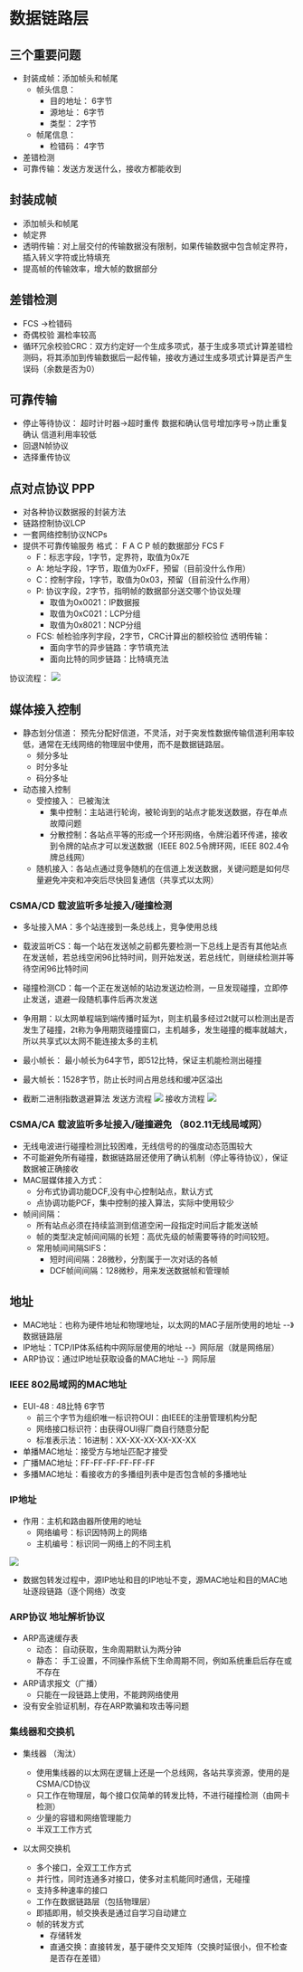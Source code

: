 # 数据链路层

## 三个重要问题
- 封装成帧：添加帧头和帧尾
  - 帧头信息：
    - 目的地址： 6字节
    - 源地址：   6字节
    - 类型：     2字节
  - 帧尾信息：
    - 检错码：   4字节
- 差错检测
- 可靠传输：发送方发送什么，接收方都能收到

## 封装成帧
- 添加帧头和帧尾
- 帧定界
- 透明传输：对上层交付的传输数据没有限制，如果传输数据中包含帧定界符，插入转义字符或比特填充
- 提高帧的传输效率，增大帧的数据部分

## 差错检测 
- FCS ->检错码
- 奇偶校验 漏检率较高
- 循环冗余校验CRC：双方约定好一个生成多项式，基于生成多项式计算差错检测码，将其添加到传输数据后一起传输，接收方通过生成多项式计算是否产生误码（余数是否为0）
  
## 可靠传输

- 停止等待协议： 超时计时器->超时重传    数据和确认信号增加序号->防止重复确认   信道利用率较低
- 回退N帧协议
- 选择重传协议


## 点对点协议 PPP
- 对各种协议数据报的封装方法
- 链路控制协议LCP
- 一套网络控制协议NCPs
- 提供不可靠传输服务
  格式：
  F A C P 帧的数据部分 FCS F
  - F：标志字段，1字节，定界符，取值为0x7E
  - A: 地址字段，1字节，取值为0xFF，预留（目前没什么作用）
  - C：控制字段，1字节，取值为0x03，预留（目前没什么作用）
  - P: 协议字段，2字节，指明帧的数据部分送交哪个协议处理
    - 取值为0x0021：IP数据报
    - 取值为0xC021：LCP分组
    - 取值为0x8021：NCP分组
  - FCS: 帧检验序列字段，2字节，CRC计算出的额校验位
  透明传输：
    - 面向字节的异步链路：字节填充法
    - 面向比特的同步链路：比特填充法

协议流程：
![](pitcures/ppp协议流程.png)

## 媒体接入控制
- 静态划分信道： 预先分配好信道，不灵活，对于突发性数据传输信道利用率较低，通常在无线网络的物理层中使用，而不是数据链路层。
  - 频分多址
  - 时分多址
  - 码分多址
- 动态接入控制
  - 受控接入： 已被淘汰
    - 集中控制：主站进行轮询，被轮询到的站点才能发送数据，存在单点故障问题
    - 分散控制：各站点平等的形成一个环形网络，令牌沿着环传递，接收到令牌的站点才可以发送数据（IEEE 802.5令牌环网，IEEE 802.4令牌总线网）
  - 随机接入：各站点通过竞争随机的在信道上发送数据，关键问题是如何尽量避免冲突和冲突后尽快回复通信（共享式以太网）
  

### CSMA/CD 载波监听多址接入/碰撞检测
- 多址接入MA：多个站连接到一条总线上，竞争使用总线
- 载波监听CS：每一个站在发送帧之前都先要检测一下总线上是否有其他站点在发送帧，若总线空闲96比特时间，则开始发送，若总线忙，则继续检测并等待空闲96比特时间
- 碰撞检测CD：每一个正在发送帧的站边发送边检测，一旦发现碰撞，立即停止发送，退避一段随机事件后再次发送

- 争用期：以太网单程端到端传播时延为t，则主机最多经过2t就可以检测出是否发生了碰撞，2t称为争用期货碰撞窗口，主机越多，发生碰撞的概率就越大，所以共享式以太网不能连接太多的主机
- 最小帧长： 最小帧长为64字节，即512比特，保证主机能检测出碰撞
- 最大帧长：1528字节，防止长时间占用总线和缓冲区溢出

- 截断二进制指数退避算法
发送方流程
![](pitcures/csmacd发送方.png)
接收方流程
![](pitcures/csmacd接收方.png)

### CSMA/CA 载波监听多址接入/碰撞避免 （802.11无线局域网）
- 无线电波进行碰撞检测比较困难，无线信号的的强度动态范围较大
- 不可能避免所有碰撞，数据链路层还使用了确认机制（停止等待协议），保证数据被正确接收
- MAC层媒体接入方式：
  - 分布式协调功能DCF,没有中心控制站点，默认方式
  - 点协调功能PCF，集中控制的接入算法，实际中使用较少
- 帧间间隔：
  - 所有站点必须在持续监测到信道空闲一段指定时间后才能发送帧
  - 帧的类型决定帧间间隔的长短：高优先级的帧需要等待的时间较短。
  - 常用帧间间隔SIFS：
    - 短时间间隔：28微秒，分割属于一次对话的各帧
    - DCF帧间间隔：128微秒，用来发送数据帧和管理帧


## 地址

- MAC地址：也称为硬件地址和物理地址，以太网的MAC子层所使用的地址 --》数据链路层
- IP地址：TCP/IP体系结构中网际层使用的地址 --》网际层（就是网络层）
- ARP协议：通过IP地址获取设备的MAC地址  --》网际层

### IEEE 802局域网的MAC地址
- EUI-48 : 48比特 6字节 
  - 前三个字节为组织唯一标识符OUI：由IEEE的注册管理机构分配
  - 网络接口标识符：由获得OUI得厂商自行随意分配
  - 标准表示法：16进制：XX-XX-XX-XX-XX-XX
- 单播MAC地址：接受方与地址匹配才接受
- 广播MAC地址：FF-FF-FF-FF-FF-FF
- 多播MAC地址：看接收方的多播组列表中是否包含帧的多播地址


### IP地址

- 作用：主机和路由器所使用的地址
  - 网络编号：标识因特网上的网络
  - 主机编号：标识同一网络上的不同主机

![](pitcures/IP地址和MAC地址.png)

- 数据包转发过程中，源IP地址和目的IP地址不变，源MAC地址和目的MAC地址逐段链路（逐个网络）改变


### ARP协议     地址解析协议 

- ARP高速缓存表
  - 动态： 自动获取，生命周期默认为两分钟
  - 静态： 手工设置，不同操作系统下生命周期不同，例如系统重启后存在或不存在
- ARP请求报文（广播）
  - 只能在一段链路上使用，不能跨网络使用
- 没有安全验证机制，存在ARP欺骗和攻击等问题


### 集线器和交换机

- 集线器 （淘汰）
  - 使用集线器的以太网在逻辑上还是一个总线网，各站共享资源，使用的是CSMA/CD协议
  - 只工作在物理层，每个接口仅简单的转发比特，不进行碰撞检测（由网卡检测）
  - 少量的容错和网络管理能力
  - 半双工工作方式

- 以太网交换机
  - 多个接口，全双工工作方式
  - 并行性，同时连通多对接口，使多对主机能同时通信，无碰撞
  - 支持多种速率的接口
  - 工作在数据链路层（包括物理层）
  - 即插即用，帧交换表是通过自学习自动建立
  - 帧的转发方式
    - 存储转发 
    - 直通交换：直接转发，基于硬件交叉矩阵（交换时延很小，但不检查是否存在差错）